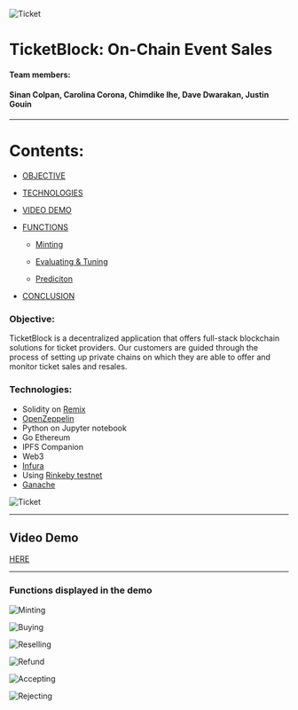 ![Ticket](image/ETKN.png)

# TicketBlock: On-Chain Event Sales 

#### Team members:
#### Sinan Colpan, Carolina Corona, Chimdike Ihe, Dave Dwarakan, Justin Gouin
---


# Contents:

- [OBJECTIVE](#objective)

- [TECHNOLOGIES](#technologies)

- [VIDEO DEMO](#video-demo)
   
- [FUNCTIONS](#functions-displayed-in-demo)
	- [Minting](#image/minting.png)

    - [Evaluating & Tuning](#evaluating-&-tuning)

	- [Prediciton](#prediction)	
	
- [CONCLUSION](#conclusion)

### Objective:

TicketBlock is a decentralized application that offers full-stack blockchain solutions for ticket providers. Our customers are guided through the process of setting up private chains on which they are able to offer and monitor ticket sales and resales. 

### Technologies:

- Solidity on [Remix](https://remix.ethereum.org/#optimize=false&runs=200&evmVersion=null)
- [OpenZeppelin](https://github.com/OpenZeppelin)
- Python on Jupyter notebook
- Go Ethereum 
- IPFS Companion 
- Web3
- [Infura](https://infura.io)
- Using [Rinkeby testnet](https://faucet.rinkeby.io)
- [Ganache](https://www.trufflesuite.com/ganache)

![Ticket](image/z.png)

---
## Video Demo
[HERE](https://youtu.be/Ih6cbqdMljA)

---

### Functions displayed in the demo


![Minting](image/minting.png)

![Buying](image/buyingfromvendor.png)

![Reselling](image/offertouser.png)

![Refund](image/colecting-refund.png)

![Accepting](image/accepting_offer.png)

![Rejecting](image/rejecting_offer.png)
